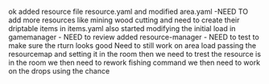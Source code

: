 ok added resource file resource.yaml and modified area.yaml
    -NEED TO add more resources like mining wood cutting and need to create their driptable items in items.yaml
also started modifying the initial load in gamemanager
    - NEED to review 
added resource-manager 
    - NEED to test to make sure the rturn looks good
Need to still work on area load passing the resourcemap and setting it in the room
then we need to trest the resource is in the room
we then need to rework fishing command 
we then need to work on the drops using the chance


